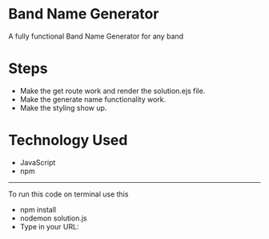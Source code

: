 # Band Name Generator
A fully functional Band Name Generator for any band

# Steps 
- Make the get route work and render the solution.ejs file.
- Make the generate name functionality work.
- Make the styling show up.

# Technology Used
- JavaScript
- npm
  
---
To run this code on terminal use this
- npm install
- nodemon solution.js
- Type in your URL: 
